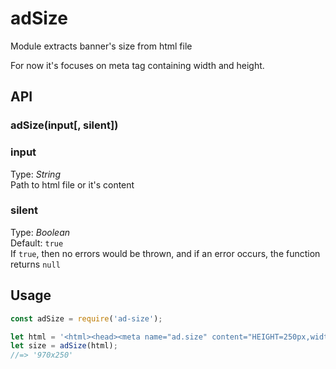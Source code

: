 # adSize   
Module extracts banner's size from html file  


For now it's focuses on meta tag containing width and height.



## API

### adSize(input[, silent])


### input
Type: _String_   
Path to html file or it's content 


### silent
Type: _Boolean_  
Default: `true`  
If `true`, then no errors would be thrown, and if an error occurs, the function returns `null`  



## Usage

```javascript
const adSize = require('ad-size');

let html = '<html><head><meta name="ad.size" content="HEIGHT=250px,width=970"></head><body></body></html>';
let size = adSize(html);
//=> '970x250'

```

